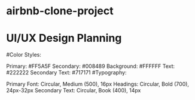 # airbnb-clone-project

# UI/UX Design Planning


#Color Styles:

Primary: #FF5A5F
Secondary: #008489
Background: #FFFFFF
Text: #222222
Secondary Text: #717171
#Typography:

Primary Font: Circular, Medium (500), 16px
Headings: Circular, Bold (700), 24px-32px
Secondary Text: Circular, Book (400), 14px
